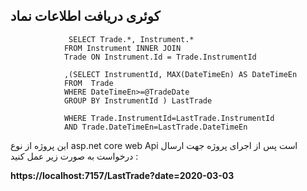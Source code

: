 <h2>کوئری دریافت اطلاعات نماد</h2>


                 SELECT Trade.*, Instrument.*
                FROM Instrument INNER JOIN
                Trade ON Instrument.Id = Trade.InstrumentId
                
                ,(SELECT InstrumentId, MAX(DateTimeEn) AS DateTimeEn
                FROM  Trade
                WHERE DateTimeEn>=@TradeDate
                GROUP BY InstrumentId ) LastTrade

                WHERE Trade.InstrumentId=LastTrade.InstrumentId 
                AND Trade.DateTimeEn=LastTrade.DateTimeEn


<p>
این پروژه از نوع asp.net core  web Api است پس از اجرای پروژه جهت ارسال درخواست  به صورت زیر عمل کنید :


</p>
 <b>
https://localhost:7157/LastTrade?date=2020-03-03
  </b>
